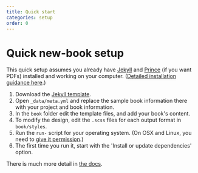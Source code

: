 ```yaml
---
title: Quick start
categories: setup
order: 0
---
```


# Quick new-book setup

This quick setup assumes you already have [Jekyll](http://jekyllrb.com/) and [Prince](http://www.princexml.com/) (if you want PDFs) installed and working on your computer. ([Detailed installation guidance here](setting-up-your-computer).)

1. Download the [Jekyll template](https://github.com/electricbookworks/electric-book).
2. Open `_data/meta.yml` and replace the sample book information there with your project and book information.
3. In the `book` folder edit the template files, and add your book's content.
4. To modify the design, edit the `.scss` files for each output format in `book/styles`.
5. Run the `run-` script for your operating system. (On OSX and Linux, you need to [give it permission](http://stackoverflow.com/a/5126052/1781075).)
6. The first time you run it, start with the 'Install or update dependencies' option.

There is much more detail in [the docs](../).
